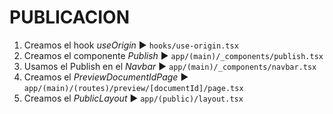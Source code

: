 # PUBLICACION
1. Creamos el hook *useOrigin* ► `hooks/use-origin.tsx`
2. Creamos el componente *Publish* ► `app/(main)/_components/publish.tsx`
3. Usamos el Publish en el *Navbar* ► `app/(main)/_components/navbar.tsx`
4. Creamos el *PreviewDocumentIdPage* ► `app/(main)/(routes)/preview/[documentId]/page.tsx`
5. Creamos el *PublicLayout* ► `app/(public)/layout.tsx`
   